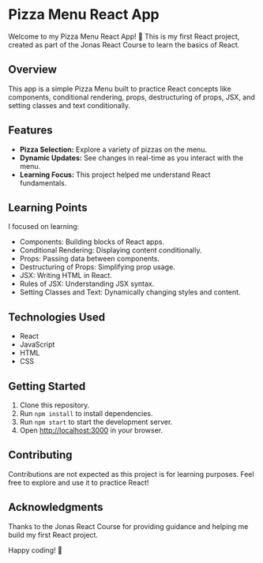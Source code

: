 # Pizza Menu React App

Welcome to my Pizza Menu React App! 🍕 This is my first React project, created as part of the Jonas React Course to learn the basics of React.

## Overview

This app is a simple Pizza Menu built to practice React concepts like components, conditional rendering, props, destructuring of props, JSX, and setting classes and text conditionally.

## Features

- **Pizza Selection:** Explore a variety of pizzas on the menu.
- **Dynamic Updates:** See changes in real-time as you interact with the menu.
- **Learning Focus:** This project helped me understand React fundamentals.

## Learning Points

I focused on learning:
- Components: Building blocks of React apps.
- Conditional Rendering: Displaying content conditionally.
- Props: Passing data between components.
- Destructuring of Props: Simplifying prop usage.
- JSX: Writing HTML in React.
- Rules of JSX: Understanding JSX syntax.
- Setting Classes and Text: Dynamically changing styles and content.

## Technologies Used

- React
- JavaScript
- HTML
- CSS

## Getting Started

1. Clone this repository.
2. Run `npm install` to install dependencies.
3. Run `npm start` to start the development server.
4. Open [http://localhost:3000](http://localhost:3000) in your browser.

## Contributing

Contributions are not expected as this project is for learning purposes. Feel free to explore and use it to practice React!

## Acknowledgments

Thanks to the Jonas React Course for providing guidance and helping me build my first React project.

Happy coding! 🚀
